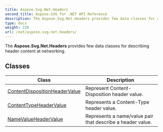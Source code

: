 ```yaml
---
title: Aspose.Svg.Net.Headers
second_title: Aspose.SVG for .NET API Reference
description: The Aspose.Svg.Net.Headers provides few data classes for describing header content at networking
type: docs
weight: 220
url: /net/aspose.svg.net.headers/
---
```

The **Aspose.Svg.Net.Headers** provides few data classes for describing header content at networking.

## Classes

| Class | Description |
| --- | --- |
| [ContentDispositionHeaderValue](./contentdispositionheadervalue/) | Represent Content-Disposition header value. |
| [ContentTypeHeaderValue](./contenttypeheadervalue/) | Represents a Content-Type header value. |
| [NameValueHeaderValue](./namevalueheadervalue/) | Represents a name/value pair that describe a header value. |
